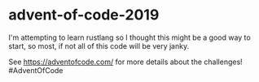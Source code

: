 # advent-of-code-2019
I'm attempting to learn rustlang so I thought this might be a good way to start, so most, if not all of this code will be very janky.

See https://adventofcode.com/ for more details about the challenges!
#AdventOfCode

